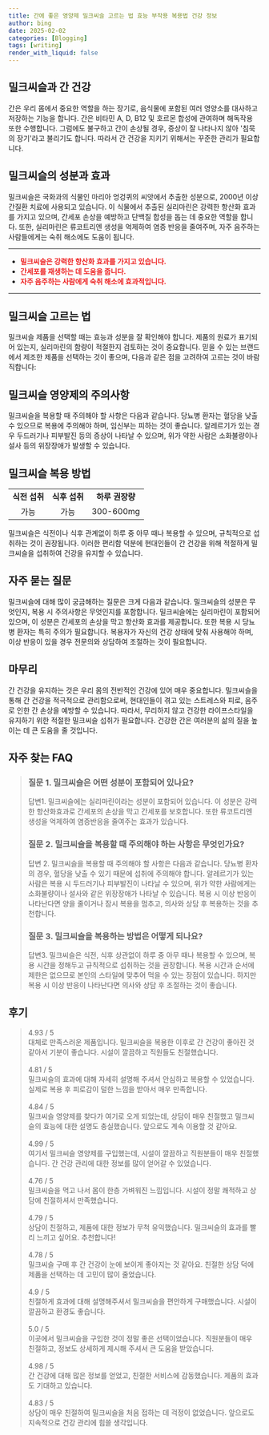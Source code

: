 ```yaml
---
title: 간에 좋은 영양제 밀크씨슬 고르는 법 효능 부작용 복용법 건강 정보
author: bing
date: 2025-02-02
categories: [Blogging]
tags: [writing]
render_with_liquid: false
---
```



<h2 id='밀크씨슬과간건강'>밀크씨슬과 간 건강</h2>

<p>간은 우리 몸에서 중요한 역할을 하는 장기로, 음식물에 포함된 여러 영양소를 대사하고 저장하는 기능을 합니다. 간은 비타민 A, D, B12 및 호르몬 합성에 관여하며 해독작용 또한 수행합니다. 그럼에도 불구하고 간이 손상될 경우, 증상이 잘 나타나지 않아 '침묵의 장기'라고 불리기도 합니다. 따라서 간 건강을 지키기 위해서는 꾸준한 관리가 필요합니다.</p>

<h2 id='밀크씨슬의성분과효과'>밀크씨슬의 성분과 효과</h2>

<p>밀크씨슬은 국화과의 식물인 마리아 엉겅퀴의 씨앗에서 추출한 성분으로, 2000년 이상 간질환 치료에 사용되고 있습니다. 이 식물에서 추출된 실리마린은 강력한 항산화 효과를 가지고 있으며, 간세포 손상을 예방하고 단백질 합성을 돕는 데 중요한 역할을 합니다. 또한, 실리마린은 류코트리엔 생성을 억제하여 염증 반응을 줄여주며, 자주 음주하는 사람들에게는 숙취 해소에도 도움이 됩니다.</p>

<hr />

<ul>
    <li><b><span style="color: #ee2323;">밀크씨슬은 강력한 항산화 효과를 가지고 있습니다.</span></b></li>
    <li><b><span style="color: #ee2323;">간세포를 재생하는 데 도움을 줍니다.</span></b></li>
    <li><b><span style="color: #ee2323;">자주 음주하는 사람에게 숙취 해소에 효과적입니다.</span></b></li>
</ul>

<hr />

<h2 id='밀크씨슬고르는법'>밀크씨슬 고르는 법</h2>

<p>밀크씨슬 제품을 선택할 때는 효능과 성분을 잘 확인해야 합니다. 제품의 원료가 표기되어 있는지, 실리마린의 함량이 적절한지 검토하는 것이 중요합니다. 믿을 수 있는 브랜드에서 제조한 제품을 선택하는 것이 좋으며, 다음과 같은 점을 고려하여 고르는 것이 바람직합니다:</p>

<h2 id='밀크씨슬과주의사항'>밀크씨슬 영양제의 주의사항</h2>

<p>밀크씨슬을 복용할 때 주의해야 할 사항은 다음과 같습니다. 당뇨병 환자는 혈당을 낮출 수 있으므로 복용에 주의해야 하며, 임신부는 피하는 것이 좋습니다. 알레르기가 있는 경우 두드러기나 피부발진 등의 증상이 나타날 수 있으며, 위가 약한 사람은 소화불량이나 설사 등의 위장장애가 발생할 수 있습니다.</p>

<h2 id='밀크씨슬복용방법'>밀크씨슬 복용 방법</h2>

<table>
    <tr>
        <td style="text-align: center; height: 17px;"><b>식전 섭취</b></td>
        <td style="text-align: center; height: 17px;"><b>식후 섭취</b></td>
        <td style="text-align: center; height: 17px;"><b>하루 권장량</b></td>
    </tr>
    <tr>
        <td style="text-align: center; height: 17px;">가능</td>
        <td style="text-align: center; height: 17px;">가능</td>
        <td style="text-align: center; height: 17px;">300-600mg</td>
    </tr>
</table>

<p>밀크씨슬은 식전이나 식후 관계없이 하루 중 아무 때나 복용할 수 있으며, 규칙적으로 섭취하는 것이 권장됩니다. 이러한 편리함 덕분에 현대인들이 간 건강을 위해 적절하게 밀크씨슬을 섭취하여 건강을 유지할 수 있습니다.</p>

<h2 id='자주묻는질문'>자주 묻는 질문</h2>

<p>밀크씨슬에 대해 많이 궁금해하는 질문은 크게 다음과 같습니다. 밀크씨슬의 성분은 무엇인지, 복용 시 주의사항은 무엇인지를 포함합니다. 밀크씨슬에는 실리마린이 포함되어 있으며, 이 성분은 간세포의 손상을 막고 항산화 효과를 제공합니다. 또한 복용 시 당뇨병 환자는 특히 주의가 필요합니다. 복용자가 자신의 건강 상태에 맞춰 사용해야 하며, 이상 반응이 있을 경우 전문의와 상담하여 조절하는 것이 필요합니다.</p>

<h2 id='마무리'>마무리</h2>

<p>간 건강을 유지하는 것은 우리 몸의 전반적인 건강에 있어 매우 중요합니다. 밀크씨슬을 통해 간 건강을 적극적으로 관리함으로써, 현대인들이 겪고 있는 스트레스와 피로, 음주로 인한 간 손상을 예방할 수 있습니다. 따라서, 무리하지 않고 건강한 라이프스타일을 유지하기 위한 적절한 밀크씨슬 섭취가 필요합니다. 건강한 간은 여러분의 삶의 질을 높이는 데 큰 도움을 줄 것입니다.</p>


<h2 id='자주_찾는_FAQ'>자주 찾는 FAQ</h2>
<div itemscope="" itemtype="https://schema.org/FAQPage"> 
<blockquote> 
<div itemscope="" itemprop="mainEntity" itemtype="https://schema.org/Question"> 
<h3 itemprop="name">질문 1. 밀크씨슬은 어떤 성분이 포함되어 있나요?</h3> 
<div itemscope="" itemprop="acceptedAnswer" itemtype="https://schema.org/Answer"> 
<span itemprop="text"> 
<p>답변1. 밀크씨슬에는 실리마린이라는 성분이 포함되어 있습니다. 이 성분은 강력한 항산화효과로 간세포의 손상을 막고 간세포를 보호합니다. 또한 류코트리엔 생성을 억제하여 염증반응을 줄여주는 효과가 있습니다.</p> 
</span> 
</div> 
</div> 

<div itemscope="" itemprop="mainEntity" itemtype="https://schema.org/Question"> 
<h3 itemprop="name">질문 2. 밀크씨슬을 복용할 때 주의해야 하는 사항은 무엇인가요?</h3> 
<div itemscope="" itemprop="acceptedAnswer" itemtype="https://schema.org/Answer"> 
<span itemprop="text"> 
<p>답변 2. 밀크씨슬을 복용할 때 주의해야 할 사항은 다음과 같습니다. 당뇨병 환자의 경우, 혈당을 낮출 수 있기 때문에 섭취에 주의해야 합니다. 알레르기가 있는 사람은 복용 시 두드러기나 피부발진이 나타날 수 있으며, 위가 약한 사람에게는 소화불량이나 설사와 같은 위장장애가 나타날 수 있습니다. 복용 시 이상 반응이 나타난다면 양을 줄이거나 잠시 복용을 멈추고, 의사와 상담 후 복용하는 것을 추천합니다.</p> 
</span> 
</div> 
</div> 

<div itemscope="" itemprop="mainEntity" itemtype="https://schema.org/Question"> 
<h3 itemprop="name">질문 3. 밀크씨슬을 복용하는 방법은 어떻게 되나요?</h3> 
<div itemscope="" itemprop="acceptedAnswer" itemtype="https://schema.org/Answer"> 
<span itemprop="text"> 
<p>답변3. 밀크씨슬은 식전, 식후 상관없이 하루 중 아무 때나 복용할 수 있으며, 복용 시간을 정해두고 규칙적으로 섭취하는 것을 권장합니다. 복용 시간과 순서에 제한은 없으므로 본인의 스타일에 맞추어 먹을 수 있는 장점이 있습니다. 하지만 복용 시 이상 반응이 나타난다면 의사와 상담 후 조절하는 것이 좋습니다.</p> 
</span> 
</div> 
</div> 
</blockquote> 
</div>
<h2 id='후기'>후기</h2>
<div itemscope itemtype="https://schema.org/Product">
  <blockquote>
  <div itemprop="review" itemscope itemtype="https://schema.org/Review">
      <div itemprop="reviewRating" itemscope itemtype="https://schema.org/Rating"> <span itemprop="ratingValue">4.93</span> / <span itemprop="bestRating">5</span> </div>
      <span itemprop="reviewBody">대체로 만족스러운 제품입니다. 밀크씨슬을 복용한 이후로 간 건강이 좋아진 것 같아서 기분이 좋습니다. 시설이 깔끔하고 직원들도 친절했습니다.</span>
  </div>
  <br>
  <div itemprop="review" itemscope itemtype="https://schema.org/Review">
      <div itemprop="reviewRating" itemscope itemtype="https://schema.org/Rating"> <span itemprop="ratingValue">4.81</span> / <span itemprop="bestRating">5</span> </div>
      <span itemprop="reviewBody">밀크씨슬의 효과에 대해 자세히 설명해 주셔서 안심하고 복용할 수 있었습니다. 실제로 복용 후 피로감이 덜한 느낌을 받아서 매우 만족합니다.</span>
  </div>
  <br>
  <div itemprop="review" itemscope itemtype="https://schema.org/Review">
      <div itemprop="reviewRating" itemscope itemtype="https://schema.org/Rating"> <span itemprop="ratingValue">4.84</span> / <span itemprop="bestRating">5</span> </div>
      <span itemprop="reviewBody">밀크씨슬 영양제를 찾다가 여기로 오게 되었는데, 상담이 매우 친절했고 밀크씨슬의 효능에 대한 설명도 충실했습니다. 앞으로도 계속 이용할 것 같아요.</span>
  </div>
  <br>
  <div itemprop="review" itemscope itemtype="https://schema.org/Review">
      <div itemprop="reviewRating" itemscope itemtype="https://schema.org/Rating"> <span itemprop="ratingValue">4.99</span> / <span itemprop="bestRating">5</span> </div>
      <span itemprop="reviewBody">여기서 밀크씨슬 영양제를 구입했는데, 시설이 깔끔하고 직원분들이 매우 친절했습니다. 간 건강 관리에 대한 정보를 많이 얻어갈 수 있었습니다.</span>
  </div>
  <br>
  <div itemprop="review" itemscope itemtype="https://schema.org/Review">
      <div itemprop="reviewRating" itemscope itemtype="https://schema.org/Rating"> <span itemprop="ratingValue">4.76</span> / <span itemprop="bestRating">5</span> </div>
      <span itemprop="reviewBody">밀크씨슬을 먹고 나서 몸이 한층 가벼워진 느낌입니다. 시설이 정말 쾌적하고 상담에 친절하셔서 만족했습니다.</span>
  </div>
  <br>
  <div itemprop="review" itemscope itemtype="https://schema.org/Review">
      <div itemprop="reviewRating" itemscope itemtype="https://schema.org/Rating"> <span itemprop="ratingValue">4.79</span> / <span itemprop="bestRating">5</span> </div>
      <span itemprop="reviewBody">상담이 친절하고, 제품에 대한 정보가 무척 유익했습니다. 밀크씨슬의 효과를 빨리 느끼고 싶어요. 추천합니다!</span>
  </div>
  <br>
  <div itemprop="review" itemscope itemtype="https://schema.org/Review">
      <div itemprop="reviewRating" itemscope itemtype="https://schema.org/Rating"> <span itemprop="ratingValue">4.78</span> / <span itemprop="bestRating">5</span> </div>
      <span itemprop="reviewBody">밀크씨슬 구매 후 간 건강이 눈에 보이게 좋아지는 것 같아요. 친절한 상담 덕에 제품을 선택하는 데 고민이 많이 줄었습니다.</span>
  </div>
  <br>
  <div itemprop="review" itemscope itemtype="https://schema.org/Review">
      <div itemprop="reviewRating" itemscope itemtype="https://schema.org/Rating"> <span itemprop="ratingValue">4.9</span> / <span itemprop="bestRating">5</span> </div>
      <span itemprop="reviewBody">친절하게 효과에 대해 설명해주셔서 밀크씨슬을 편안하게 구매했습니다. 시설이 깔끔하고 환경도 좋습니다.</span>
  </div>
  <br>
  <div itemprop="review" itemscope itemtype="https://schema.org/Review">
      <div itemprop="reviewRating" itemscope itemtype="https://schema.org/Rating"> <span itemprop="ratingValue">5.0</span> / <span itemprop="bestRating">5</span> </div>
      <span itemprop="reviewBody">이곳에서 밀크씨슬을 구입한 것이 정말 좋은 선택이었습니다. 직원분들이 매우 친절하고, 정보도 상세하게 제시해 주셔서 큰 도움을 받았습니다.</span>
  </div>
  <br>
  <div itemprop="review" itemscope itemtype="https://schema.org/Review">
      <div itemprop="reviewRating" itemscope itemtype="https://schema.org/Rating"> <span itemprop="ratingValue">4.98</span> / <span itemprop="bestRating">5</span> </div>
      <span itemprop="reviewBody">간 건강에 대해 많은 정보를 얻었고, 친절한 서비스에 감동했습니다. 제품의 효과도 기대하고 있습니다.</span>
  </div>
  <br>
  <div itemprop="review" itemscope itemtype="https://schema.org/Review">
      <div itemprop="reviewRating" itemscope itemtype="https://schema.org/Rating"> <span itemprop="ratingValue">4.83</span> / <span itemprop="bestRating">5</span> </div>
      <span itemprop="reviewBody">상담이 매우 친절하여 밀크씨슬을 처음 접하는 데 걱정이 없었습니다. 앞으로도 지속적으로 건강 관리에 힘쓸 생각입니다.</span>
  </div>
  </blockquote>
</div>
